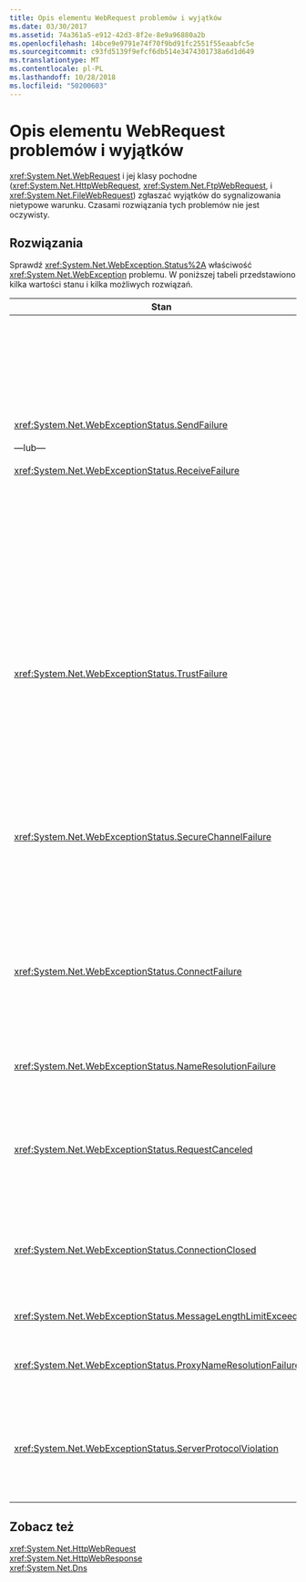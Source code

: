 ```yaml
---
title: Opis elementu WebRequest problemów i wyjątków
ms.date: 03/30/2017
ms.assetid: 74a361a5-e912-42d3-8f2e-8e9a96880a2b
ms.openlocfilehash: 14bce9e9791e74f70f9bd91fc2551f55eaabfc5e
ms.sourcegitcommit: c93fd5139f9efcf6db514e3474301738a6d1d649
ms.translationtype: MT
ms.contentlocale: pl-PL
ms.lasthandoff: 10/28/2018
ms.locfileid: "50200603"
---
```

# <a name="understanding-webrequest-problems-and-exceptions"></a>Opis elementu WebRequest problemów i wyjątków
<xref:System.Net.WebRequest> i jej klasy pochodne (<xref:System.Net.HttpWebRequest>, <xref:System.Net.FtpWebRequest>, i <xref:System.Net.FileWebRequest>) zgłaszać wyjątków do sygnalizowania nietypowe warunku. Czasami rozwiązania tych problemów nie jest oczywisty.  
  
## <a name="solutions"></a>Rozwiązania  
 Sprawdź <xref:System.Net.WebException.Status%2A> właściwość <xref:System.Net.WebException> problemu. W poniższej tabeli przedstawiono kilka wartości stanu i kilka możliwych rozwiązań.  
  
|Stan|Szczegóły|Rozwiązanie|  
|------------|-------------|--------------|  
|<xref:System.Net.WebExceptionStatus.SendFailure><br /><br /> —lub—<br /><br /> <xref:System.Net.WebExceptionStatus.ReceiveFailure>|Występuje problem z bazowego gniazda. Połączenie może zostać zresetowane.|Połącz się ponownie i ponownie prześlij żądanie.<br /><br /> Upewnij się, że zainstalowano najnowszy dodatek service pack.<br /><br /> Zwiększ wartość <xref:System.Net.ServicePointManager.MaxServicePointIdleTime%2A?displayProperty=nameWithType> właściwości.<br /><br /> Ustaw <xref:System.Net.HttpWebRequest.KeepAlive%2A?displayProperty=nameWithType> do `false`.<br /><br /> Zwiększ liczbę maksymalna liczba połączeń z <xref:System.Net.ServicePointManager.DefaultConnectionLimit%2A> właściwości.<br /><br /> Sprawdź konfigurację serwera proxy.<br /><br /> Jeśli używasz protokołu SSL, upewnij się, że proces serwera ma uprawnienia do dostępu do magazynu certyfikatów.<br /><br /> Jeśli wysyłania dużej ilości danych, ustaw <xref:System.Net.HttpWebRequest.AllowWriteStreamBuffering%2A> do `false`.|  
|<xref:System.Net.WebExceptionStatus.TrustFailure>|Nie można zweryfikować certyfikatu serwera.|Spróbuj otworzyć identyfikatora URI za pomocą programu Internet Explorer. Rozwiązywanie alertów zabezpieczeń wyświetlane przez programu Internet Explorer. Jeśli nie możesz rozwiązać alert zabezpieczeń, a następnie można utworzyć certyfikatu klasy zasad, który implementuje <xref:System.Net.ICertificatePolicy> zwracającego `true`i przekazać ją do <xref:System.Net.ServicePointManager.CertificatePolicy%2A>.<br /><br /> Zapoznaj się <https://support.microsoft.com/?id=823177>.<br /><br /> Upewnij się, że certyfikat urzędu certyfikacji, który podpisał certyfikat serwera został dodany do listy zaufanego urzędu certyfikacji w programie Internet Explorer.<br /><br /> Upewnij się, że nazwa hosta w adresie URL odpowiada nazwa pospolita w certyfikacie serwera.|  
|<xref:System.Net.WebExceptionStatus.SecureChannelFailure>|Wystąpił błąd podczas transakcji SSL lub istnieje problem z certyfikatem.|.NET Framework w wersji 1.1 obsługuje tylko protokół SSL w wersji 3.0 lub nowszej. Jeśli serwer używa tylko protokołu TLS w wersji 1.0 lub SSL w wersji 2.0, wyjątek jest zgłaszany. Uaktualnij do platformy .NET Framework w wersji 2.0, a następnie ustaw <xref:System.Net.ServicePointManager.SecurityProtocol%2A> do dopasowania serwera.<br /><br /> Certyfikat klienta został podpisany przez urząd certyfikacji (CA), serwer nie jest zaufany. Zainstaluj certyfikat urzędu certyfikacji na serwerze. Zobacz <https://support.microsoft.com/?id=332077>.<br /><br /> Upewnij się, że masz najnowszy dodatek service pack zainstalowane.|  
|<xref:System.Net.WebExceptionStatus.ConnectFailure>|Nie udało się połączyć.|Zapora lub serwer proxy blokuje połączenia. Zmodyfikuj zapory lub serwera proxy, aby zezwolić na połączenie.<br /><br /> Jawne wyznaczanie <xref:System.Net.WebProxy> w aplikacji klienckiej, wywołując <xref:System.Net.WebProxy> konstruktora (WebServiceProxyClass.Proxy = nowe WebProxy ([http://server:80](http://server/), true)).<br /><br /> Uruchom Filemon lub Regmon, aby upewnić się, że tożsamość procesu roboczego ma niezbędne uprawnienia dostępu do WSPWSP.dll, HKLM\System\CurrentControlSet\Services\DnsCache lub HKLM\System\CurrentControlSet\Services\WinSock2.|  
|<xref:System.Net.WebExceptionStatus.NameResolutionFailure>|Usługi nazw domen nie można rozpoznać nazwy hosta.|Serwer proxy jest prawidłowo skonfigurowane. Zobacz <https://support.microsoft.com/?id=318140>.<br /><br /> Upewnij się, że zainstalowanych oprogramowanie antywirusowe lub zapora nie blokuje połączenia.|  
|<xref:System.Net.WebExceptionStatus.RequestCanceled>|<xref:System.Net.WebRequest.Abort%2A> został wywołany, lub błąd wystąpił.|Ten problem może być spowodowany przez duże obciążenie serwera lub klienta. Zmniejszenie obciążenia.<br /><br /> Zwiększ <xref:System.Net.ServicePointManager.DefaultConnectionLimit%2A> ustawienie.<br /><br /> Zobacz <https://support.microsoft.com/?id=821268> na modyfikowanie ustawień wydajności usługi sieci Web.|  
|<xref:System.Net.WebExceptionStatus.ConnectionClosed>|Aplikacja, próba zapisu do gniazda, który został już zamknięty.|Klient lub serwer jest przeciążony. Zmniejszenie obciążenia.<br /><br /> Zwiększ <xref:System.Net.ServicePointManager.DefaultConnectionLimit%2A> ustawienie.<br /><br /> Zobacz <https://support.microsoft.com/?id=821268> na modyfikowanie ustawień wydajności usługi sieci Web.|  
|<xref:System.Net.WebExceptionStatus.MessageLengthLimitExceeded>|Ustalony limit (<xref:System.Net.HttpWebRequest.MaximumResponseHeadersLength%2A>) w komunikacie Przekroczono długość.|Zwiększ wartość <xref:System.Net.HttpWebRequest.MaximumResponseHeadersLength%2A> właściwości.|  
|<xref:System.Net.WebExceptionStatus.ProxyNameResolutionFailure>|Usługi nazw domen nie można rozpoznać nazwy hosta serwera proxy.|Serwer proxy jest prawidłowo skonfigurowane. Zobacz <https://support.microsoft.com/?id=318140>.<br /><br /> Wymuś <xref:System.Net.HttpWebRequest> używać bez serwera proxy, ustawiając <xref:System.Net.HttpWebRequest.Proxy%2A> właściwość `null`.|  
|<xref:System.Net.WebExceptionStatus.ServerProtocolViolation>|Odpowiedź z serwera nie jest prawidłową odpowiedź HTTP. Ten problem występuje, gdy programu .NET Framework wykryje, że odpowiedź serwera nie jest zgodne z protokołu HTTP 1.1 w dokumencie RFC. Ten problem może wystąpić, gdy odpowiedź zawiera niepoprawne nagłówki lub nieprawidłowy nagłówek ograniczniki. Dokumencie RFC 2616 definiuje protokołu HTTP 1.1 i prawidłowy format odpowiedzi z serwera. Aby uzyskać więcej informacji, zobacz [RFC 2616 — Hypertext Transfer Protocol — HTTP/1.1](https://go.microsoft.com/fwlink/?LinkID=147388) na [Internet Engineering Task Force (IETF)](https://www.ietf.org/) witryny sieci Web.|Uzyskać ślad sieci, transakcji i zbadaj nagłówków odpowiedzi.<br /><br /> Jeśli aplikacja wymaga odpowiedzi serwera bez analizy (może to być problem z zabezpieczeniami), zestaw `useUnsafeHeaderParsing` do `true` w pliku konfiguracji. Zobacz [ \<httpWebRequest >, Element (ustawienia sieci)](../../../docs/framework/configure-apps/file-schema/network/httpwebrequest-element-network-settings.md).|  
  
## <a name="see-also"></a>Zobacz też  
 <xref:System.Net.HttpWebRequest>  
 <xref:System.Net.HttpWebResponse>  
 <xref:System.Net.Dns>
